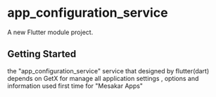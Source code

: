 # app_configuration_service

A new Flutter module project.

## Getting Started
the "app_configuration_service" service that designed by flutter(dart) depends on GetX for manage all application settings , options and information used first time for "Mesakar Apps"


